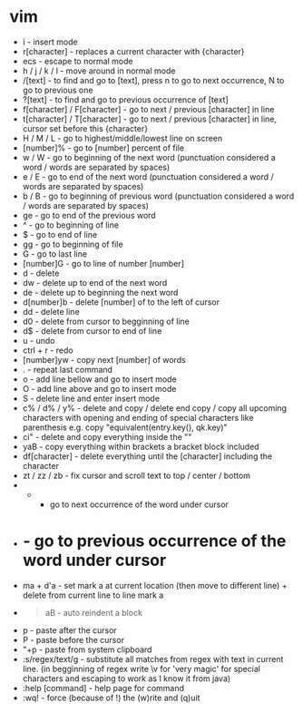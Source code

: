 # vim
* i - insert mode
* r[character] - replaces a current character with {character}
* ecs - escape to normal mode
* h / j / k / l - move around in normal mode
* /[text] - to find and go to [text], press n to go to  next occurrence, N to go to previous one
* ?[text] - to find and go to previous occurrence of [text]
* f[character] / F[character] - go to next / previous [character] in line
* t[character] / T[character] - go to next / previous [character] in line, cursor set before this {character}
* H / M / L - go to highest/middle/lowest line on screen
* [number]% - go to [number] percent of file
* w / W - go to beginning of the next word (punctuation considered a word / words are separated by spaces)
* e / E - go to end of the next word (punctuation considered a word / words are separated by spaces)
* b / B - go to beginning of previous word (punctuation considered a word / words are separated by spaces)
* ge - go to end of the previous word
* ^ - go to beginning of line
* $ - go to end of line
* gg - go to beginning of file
* G - go to last line
* [number]G - go to line of number [number]
* d - delete
* dw - delete up to end of the next word
* de - delete up to beginning the next word
* d[number]b - delete [number] of to the left of cursor
* dd - delete line
* d0 - delete from cursor to begginning of line
* d$ - delete from cursor to end of line
* u - undo
* ctrl + r - redo
* [number]yw - copy next [number] of words
* . - repeat last command
* o - add line bellow and go to insert mode
* O - add line above and go to insert mode
* S - delete line and enter insert mode
* c% / d% / y% - delete and copy / delete end copy / copy all upcoming characters with opening and ending of special characters like parenthesis e.g. copy "equivalent(entry.key(), qk.key)"
* ci" - delete and copy everything inside the ""
* yaB - copy everything within brackets a bracket block included
* df[character] - delete everything until the [character] including the character
* zt / zz / zb - fix cursor and scroll text to top / center / bottom
* * - go to next occurrence of the word under cursor
* # - go to previous occurrence of the word under cursor
* ma + d'a - set mark a at current location (then move to different line) + delete from current line to line mark a
* >aB - auto reindent a block
* p - paste after the cursor
* P - paste before the cursor
* "+p - paste from system clipboard
* :s/regex/text/g - substitute all matches from regex with text in current line. (in begginning of regex write \v for 'very magic' for special characters and escaping to work as I know it from java)
* :help [command] - help page for command
* :wq! - force (because of !) the (w)rite and (q)uit
